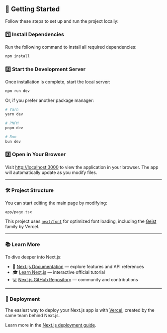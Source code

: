 ## 🚀 Getting Started

Follow these steps to set up and run the project locally:

### 1️⃣ Install Dependencies

Run the following command to install all required dependencies:

```bash
npm install
```

### 2️⃣ Start the Development Server

Once installation is complete, start the local server:

```bash
npm run dev
```

Or, if you prefer another package manager:

```bash
# Yarn
yarn dev

# PNPM
pnpm dev

# Bun
bun dev
```

### 3️⃣ Open in Your Browser

Visit [http://localhost:3000](http://localhost:3000) to view the application in your browser.
The app will automatically update as you modify files.

---

### 🛠️ Project Structure

You can start editing the main page by modifying:

```
app/page.tsx
```

This project uses [`next/font`](https://nextjs.org/docs/app/building-your-application/optimizing/fonts) for optimized font loading, including the [Geist](https://vercel.com/font) family by Vercel.

---

### 📚 Learn More

To dive deeper into Next.js:

* 📘 [Next.js Documentation](https://nextjs.org/docs) — explore features and API references
* 🎓 [Learn Next.js](https://nextjs.org/learn) — interactive official tutorial
* 💻 [Next.js GitHub Repository](https://github.com/vercel/next.js) — community and contributions

---

### 🚀 Deployment

The easiest way to deploy your Next.js app is with [Vercel](https://vercel.com/new?utm_medium=default-template&filter=next.js&utm_source=create-next-app&utm_campaign=create-next-app-readme), created by the same team behind Next.js.

Learn more in the [Next.js deployment guide](https://nextjs.org/docs/app/building-your-application/deploying).
